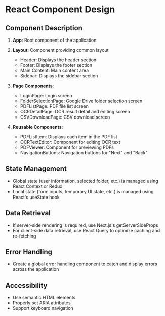# React Component Design

## Component Description
1. **App**: Root component of the application
2. **Layout**: Component providing common layout
   - Header: Displays the header section
   - Footer: Displays the footer section
   - Main Content: Main content area
   - Sidebar: Displays the sidebar section

3. **Page Components**:
   - LoginPage: Login screen
   - FolderSelectionPage: Google Drive folder selection screen
   - PDFListPage: PDF file list screen
   - OCRDetailPage: OCR result detail and editing screen
   - CSVDownloadPage: CSV download screen

4. **Reusable Components**:
   - PDFListItem: Displays each item in the PDF list
   - OCRTextEditor: Component for editing OCR text
   - PDFViewer: Component for previewing PDFs
   - NavigationButtons: Navigation buttons for "Next" and "Back"

## State Management

- Global state (user information, selected folder, etc.) is managed using React Context or Redux
- Local state (form inputs, temporary UI state, etc.) is managed using React's useState hook

## Data Retrieval

- If server-side rendering is required, use Next.js's getServerSideProps
- For client-side data retrieval, use React Query to optimize caching and re-fetching

## Error Handling

- Create a global error handling component to catch and display errors across the application

## Accessibility

- Use semantic HTML elements
- Properly set ARIA attributes
- Support keyboard navigation